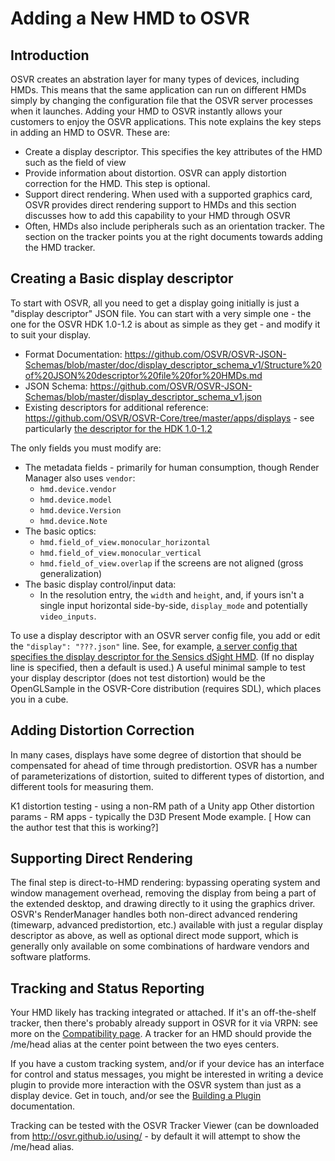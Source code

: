 # Adding a New HMD to OSVR

## Introduction
OSVR creates an abstration layer for many types of devices, including HMDs. This means that the same application can run on different HMDs simply by changing the configuration file that the OSVR server processes when it launches. Adding your HMD to OSVR instantly allows your customers to enjoy the OSVR applications. This note explains the key steps in adding an HMD to OSVR. These are:

- Create a display descriptor. This specifies the key attributes of the HMD such as the field of view
- Provide information about distortion. OSVR can apply distortion correction for the HMD. This step is optional.
- Support direct rendering. When used with a supported graphics card, OSVR provides direct rendering support to HMDs and this section discusses how to add this capability to your HMD through OSVR
- Often, HMDs also include peripherals such as an orientation tracker. The section on the tracker points you at the right documents towards adding the HMD tracker.

## Creating a Basic display descriptor
To start with OSVR, all you need to get a display going initially is just a "display descriptor" JSON file. You can start with a very simple one - the one for the OSVR HDK 1.0-1.2 is about as simple as they get - and modify it to suit your display.

- Format Documentation: <https://github.com/OSVR/OSVR-JSON-Schemas/blob/master/doc/display_descriptor_schema_v1/Structure%20of%20JSON%20descriptor%20file%20for%20HMDs.md>
- JSON Schema: <https://github.com/OSVR/OSVR-JSON-Schemas/blob/master/display_descriptor_schema_v1.json>
- Existing descriptors for additional reference: <https://github.com/OSVR/OSVR-Core/tree/master/apps/displays> - see particularly [the descriptor for the HDK 1.0-1.2](https://github.com/OSVR/OSVR-Core/blob/master/apps/displays/OSVR_HDK_1_1.json)

The only fields you must modify are:

- The metadata fields - primarily for human consumption, though Render Manager also uses `vendor`:
	- `hmd.device.vendor`
	- `hmd.device.model`
	- `hmd.device.Version`
	- `hmd.device.Note`
- The basic optics:
	- `hmd.field_of_view.monocular_horizontal`
	- `hmd.field_of_view.monocular_vertical`
	- `hmd.field_of_view.overlap` if the screens are not aligned (gross generalization)
- The basic display control/input data:
	- In the resolution entry, the `width` and `height`, and, if yours isn't a single input horizontal side-by-side, `display_mode` and potentially `video_inputs`.

To use a display descriptor with an OSVR server config file, you add or edit the `"display": "???.json"` line. See, for example, [a server config that specifies the display descriptor for the Sensics dSight HMD](https://github.com/OSVR/OSVR-Core/blob/master/apps/sample-configs/osvr_server_config.dSight.json). (If no display line is specified, then a default is used.) A useful minimal sample to test your display descriptor (does not test distortion) would be the OpenGLSample in the OSVR-Core distribution (requires SDL), which places you in a cube.

## Adding Distortion Correction
In many cases, displays have some degree of distortion that should be compensated for ahead of time through predistortion. OSVR has a number of parameterizations of distortion, suited to different types of distortion, and different tools for measuring them.

K1 distortion testing - using a non-RM path of a Unity app
Other distortion params - RM apps - typically the D3D Present Mode example.
[ How can the author test that this is working?]


## Supporting Direct Rendering
The final step is direct-to-HMD rendering: bypassing operating system and window management overhead, removing the display from being a part of the extended desktop, and drawing directly to it using the graphics driver. OSVR's RenderManager handles both non-direct advanced rendering (timewarp, advanced predistortion, etc.) available with just a regular display descriptor as above, as well as optional direct mode support, which is generally only available on some combinations of hardware vendors and software platforms.


## Tracking and Status Reporting
Your HMD likely has tracking integrated or attached. If it's an off-the-shelf tracker, then there's probably already support in OSVR for it via VRPN: see more on the [Compatibility page](http://osvr.github.io/compatibility/). A tracker for an HMD should provide the /me/head alias at the center point between the two eyes centers.

If you have a custom tracking system, and/or if your device has an interface for control and status messages, you might be interested in writing a device plugin to provide more interaction with the OSVR system than just as a display device. Get in touch, and/or see the [Building a Plugin](http://osvr.github.io/build-with/#building-a-plugin) documentation.

Tracking can be tested with the OSVR Tracker Viewer (can be downloaded from http://osvr.github.io/using/ - by default it will attempt to show the /me/head alias.
